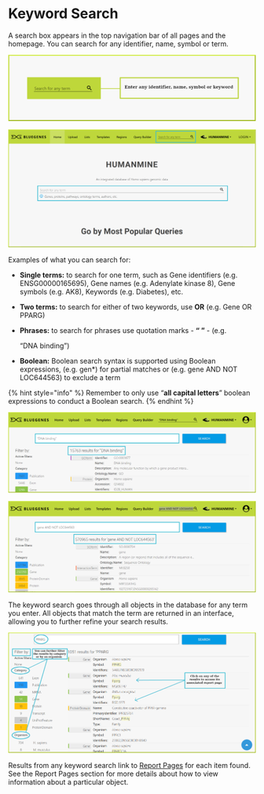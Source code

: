 # Keyword Search

A search box appears in the top navigation bar of all pages and the homepage. You can search for any identifier, name, symbol or term.

![Search bar in the top navigation bar](../../.gitbook/assets/search-mini-with-border.png)

![Search bars in the homepage](../../.gitbook/assets/homepage-search%20%281%29.png)

Examples of what you can search for:

* **Single terms:** to search for one term, such as Gene identifiers \(e.g. ENSG00000165695\), Gene names \(e.g. Adenylate kinase 8\), Gene symbols \(e.g. AK8\), Keywords \(e.g. Diabetes\), etc. 
* **Two terms:** to search for either of two keywords, use **OR** \(e.g. Gene OR PPARG\)
* **Phrases:** to search for phrases use quotation marks - **“ ”** -   \(e.g. 

  “DNA binding”\)

* **Boolean:** Boolean search syntax is supported using Boolean expressions, \(e.g. gen\*\) for partial matches or \(e.g. gene AND NOT LOC644563\) to exclude a term

{% hint style="info" %}
Remember to only use “**all capital letters**” boolean expressions to conduct a Boolean search. 
{% endhint %}

![Phrases search](../../.gitbook/assets/dna-binding.png)

![Boolean search](../../.gitbook/assets/gene-and-not-loc644563.png)

The keyword search goes through all objects in the database for any term you enter. All objects that match the term are returned in an interface, allowing you to further refine your search results.   

![](../../.gitbook/assets/keyword-search.png)

Results from any keyword search link to [Report Pages](https://flymine.readthedocs.io/en/latest/report-pages/Documentationreportpages.html#reportpages) for each item found. See the Report Pages section for more details about how to view information about a particular object. 

